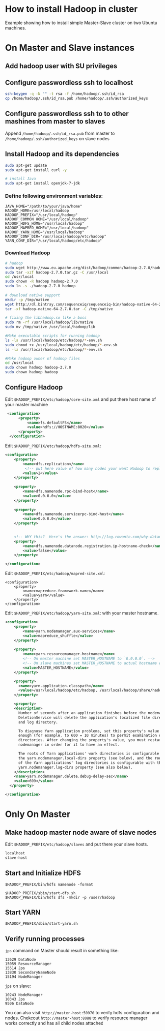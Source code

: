 How to install Hadoop in cluster
================================

Example showing how to install simple Master-Slave cluster on two Ubuntu machines.

# On Master and Slave instances

## Add hadoop user with SU privileges

## Configure passwordless ssh to localhost
``` bash
ssh-keygen -q -N "" -t rsa -f /home/hadoop/.ssh/id_rsa
cp /home/hadoop/.ssh/id_rsa.pub /home/hadoop/.ssh/authorized_keys
```

## Configure passwordless ssh to to other mashines from master to slaves
Append `/home/hadoop/.ssh/id_rsa.pub` from master to `/home/hadoop/.ssh/authorized_keys` on slave nodes 

## Install Hadoop and its dependencies
```  bash
sudo apt-get update
sudo apt-get install curl -y

# install Java
sudo apt-get install openjdk-7-jdk

```

### Define following environment variables:

``` 
JAVA_HOME="/path/to/your/java/home"
HADOOP_HOME=/usr/local/hadoop
HADOOP_PREFIX="/usr/local/hadoop"
HADOOP_COMMON_HOME="/usr/local/hadoop"
HADOOP_HDFS_HOME="/usr/local/hadoop"
HADOOP_MAPRED_HOME="/usr/local/hadoop"
HADOOP_YARN_HOME="/usr/local/hadoop"
HADOOP_CONF_DIR="/usr/local/hadoop/etc/hadoop"
YARN_CONF_DIR="/usr/local/hadoop/etc/hadoop"
```

### Download Hadoop
``` bash   
# hadoop
sudo wget http://www.eu.apache.org/dist/hadoop/common/hadoop-2.7.0/hadoop-2.7.0.tar.gz 
sudo tar -xzf hadoop-2.7.0.tar.gz -C /usr/local
cd /usr/local
sudo chown -R hadoop hadoop-2.7.0
sudo ln -s ./hadoop-2.7.0 hadoop
   
# download native support
mkdir -p /tmp/native
wget http://dl.bintray.com/sequenceiq/sequenceiq-bin/hadoop-native-64-2.7.0.tar
tar -xf hadoop-native-64-2.7.0.tar -C /tmp/native

# fixing the libhadoop.so like a boss
sudo rm -rf /usr/local/hadoop/lib/native
sudo mv /tmp/native /usr/local/hadoop/lib

#Make executable scripts for running hadoop
ls -la /usr/local/hadoop/etc/hadoop/*-env.sh
sudo chmod +x /usr/local/hadoop/etc/hadoop/*-env.sh
ls -la /usr/local/hadoop/etc/hadoop/*-env.sh

#Make hadoop owner of hadoop files
cd /usr/local
sudo chown hadoop hadoop-2.7.0
sudo chown hadoop hadoop
```

## Configure Hadoop

Edit `$HADOOP_PREFIX/etc/hadoop/core-site.xml` and put there host name of your master machine
``` XML 
 <configuration>
      <property>
          <name>fs.defaultFS</name>
          <value>hdfs://HOSTNAME:8020</value>
      </property>
  </configuration>
```

Edit `$HADOOP_PREFIX/etc/hadoop/hdfs-site.xml`: 
``` xml
<configuration>    
    <property>
        <name>dfs.replication</name>
         <!-- put here value of how many nodes your want Hadoop to replicate data to -->
        <value>2</value>          
    </property>
    
    <property>
        <name>dfs.namenode.rpc-bind-host</name>             
        <value>0.0.0.0</value>          
    </property>
    
    <property>
        <name>dfs.namenode.servicerpc-bind-host</name>             
        <value>0.0.0.0</value>          
    </property>
        

    <!-- WHY this?  Here's the answer: http://log.rowanto.com/why-datanode-is-denied-communication-with-namenode/ -->    
    <property>
        <name>dfs.namenode.datanode.registration.ip-hostname-check</name>
        <value>false</value>
    </property>

</configuration>
```

Edit `$HADOOP_PREFIX/etc/hadoop/mapred-site.xml`:
```
<configuration>
    <property>
        <name>mapreduce.framework.name</name>
        <value>yarn</value>
    </property>
</configuration>

```


Edit `$HADOOP_PREFIX/etc/hadoop/yarn-site.xml`: with your master hostname.

``` xml
<configuration>
    <property>
        <name>yarn.nodemanager.aux-services</name>
        <value>mapreduce_shuffle</value>
    </property> 
    
    <property>
        <name>yarn.resourcemanager.hostname</name>
        <!-- On master machine set MASTER_HOSTNAME to `0.0.0.0`. -->
        <!-- On slave machines set MASTER_HOSTNAME to actual hostname of master -->
        <value>MASTER_HOSTNAME</value>
    </property>

    <property>
      <name>yarn.application.classpath</name>
      <value>/usr/local/hadoop/etc/hadoop, /usr/local/hadoop/share/hadoop/common/*, /usr/local/hadoop/share/hadoop/common/lib/*, /usr/local/hadoop/share/hadoop/hdfs/*, /usr/local/hadoop/share/hadoop/hdfs/lib/*, /usr/local/hadoop/share/hadoop/mapreduce/*, /usr/local/hadoop/share/hadoop/mapreduce/lib/*, /usr/local/hadoop/share/hadoop/yarn/*, /usr/local/hadoop/share/hadoop/yarn/lib/*</value>
    </property>

    <property>
    <description>
      Number of seconds after an application finishes before the nodemanager's
      DeletionService will delete the application's localized file directory
      and log directory.

      To diagnose Yarn application problems, set this property's value large
      enough (for example, to 600 = 10 minutes) to permit examination of these
      directories. After changing the property's value, you must restart the
      nodemanager in order for it to have an effect.

      The roots of Yarn applications' work directories is configurable with
      the yarn.nodemanager.local-dirs property (see below), and the roots
      of the Yarn applications' log directories is configurable with the
      yarn.nodemanager.log-dirs property (see also below).
    </description>
    <name>yarn.nodemanager.delete.debug-delay-sec</name>
    <value>600</value>
  </property>

</configuration>
```

# Only On Master


## Make hadoop master node aware of slave nodes 
Edit `$HADOOP_PREFIX/etc/hadoop/slaves` and put there your slave hosts.
``` bash
localhost
slave-host
```

## Start and Initialize HDFS
```
$HADOOP_PREFIX/bin/hdfs namenode -format

$HADOOP_PREFIX/sbin/start-dfs.sh
$HADOOP_PREFIX/bin/hdfs dfs -mkdir -p /user/hadoop

```

## Start YARN
```
$HADOOP_PREFIX/sbin/start-yarn.sh
```

## Verify running processes
`jps` command on Master should result in something like:
```
13629 DataNode
15059 ResourceManager
15514 Jps
13830 SecondaryNameNode
15194 NodeManager
```

`jps` on slave:
```
10243 NodeManager
10343 Jps
9506 DataNode
```

You can also visit `http://master-host:50070` to verify hdfs configuration and nodes.
Chekcout `http://master-host:8088` to verify resource manager works correctly and has all child nodes attached
